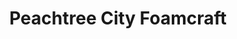 ---
title: "Peachtree City Foamcraft"
url: /schnecksville/peachtree-city-foamcraft/
shop: Baustoffe
---
